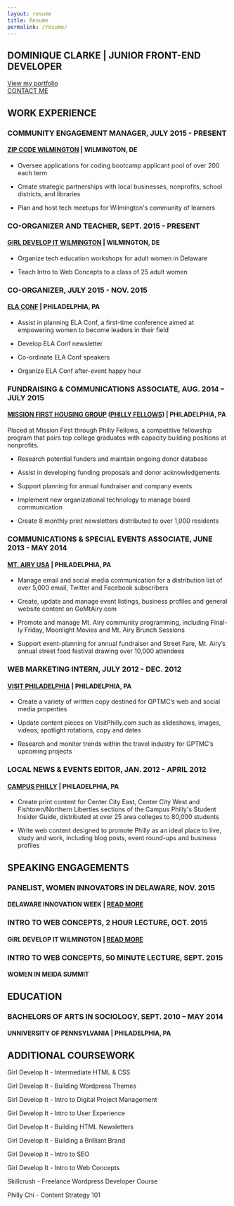 ```yaml
---
layout: resume
title: Resume
permalink: /resume/
---
```

<div class="resumeintro">
<h2>DOMINIQUE CLARKE | JUNIOR FRONT-END DEVELOPER</h2>
<a class="btn" href="{{ "work" | prepend: site.baseurl }}">View my portfolio</a>
</br>
<a class="contact btn" href="mailto:dominiquedclarke@gmail.com">CONTACT ME</a>
</div>

## WORK EXPERIENCE

### COMMUNITY ENGAGEMENT MANAGER, JULY 2015 - PRESENT

#### [ZIP CODE WILMINGTON](http://zipcodewilmington.com/) | WILMINGTON, DE

* Oversee applications for coding bootcamp applicant pool of over 200 each term

* Create strategic partnerships with local businesses, nonprofits, school districts, and libraries

* Plan and host tech meetups for Wilmington's community of learners

### CO-ORGANIZER AND TEACHER, SEPT. 2015 - PRESENT

#### [GIRL DEVELOP IT WILMINGTON](https://www.girldevelopit.com/chapters/wilmington) | WILMINGTON, DE

* Organize tech education workshops for adult women in Delaware

* Teach Intro to Web Concepts to a class of 25 adult women 

### CO-ORGANIZER, JULY 2015 - NOV. 2015

#### [ELA CONF](http://elaconf.com/) | PHILADELPHIA, PA

* Assist in planning ELA Conf, a first-time conference aimed at empowering women to become leaders in their field

* Develop ELA Conf newsletter

* Co-ordinate ELA Conf speakers

* Organize ELA Conf after-event happy hour

### FUNDRAISING & COMMUNICATIONS ASSOCIATE, AUG. 2014 – JULY 2015

#### [MISSION FIRST HOUSING GROUP](http://missionfirsthousing.org/) ([PHILLY FELLOWS](https://www.google.com/search?q=phillyfellows&oq=phillyfellows&aqs=chrome..69i57j0l2.1897j0j4&sourceid=chrome&es_sm=91&ie=UTF-8)) | PHILADELPHIA, PA

Placed at Mission First through Philly Fellows, a competitive fellowship program that pairs top college graduates with capacity building positions at nonprofits. 

* Research potential funders and maintain ongoing donor database 

* Assist in developing funding proposals and donor acknowledgements

* Support planning for annual fundraiser and company events

* Implement new organizational technology to manage board communication

* Create 8 monthly print newsletters distributed to over 1,000 residents

### COMMUNICATIONS & SPECIAL EVENTS ASSOCIATE, JUNE 2013 - MAY 2014

#### [MT. AIRY USA](http://mtairyusa.org/) | PHILADELPHIA, PA 

* Manage email and social media communication for a distribution list of over 5,000 email, Twitter and Facebook subscribers 

* Create, update and manage event listings, business profiles and general website content on GoMtAiry.com

* Promote and manage Mt. Airy community programming, including Final-ly Friday, Moonlight Movies and Mt. Airy Brunch Sessions

* Support event-planning for annual fundraiser and Street Fare, Mt. Airy’s annual street food festival drawing over 10,000 attendees

### WEB MARKETING INTERN, JULY 2012 - DEC. 2012

#### [VISIT PHILADELPHIA](http://www.visitphilly.com/) | PHILADELPHIA, PA

* Create a variety of written copy destined for GPTMC’s web and social media properties

* Update content pieces on VisitPhilly.com such as slideshows, images, videos, spotlight rotations, copy and dates

* Research and monitor trends within the travel industry for GPTMC’s upcoming projects

### LOCAL NEWS & EVENTS EDITOR, JAN. 2012 - APRIL 2012

#### [CAMPUS PHILLY](http://campusphilly.org/) | PHILADELPHIA, PA

* Create print content for Center City East, Center City West and Fishtown/Northern Liberties sections of the Campus Philly's Student Insider Guide, distributed at over 25 area colleges to 80,000 students

* Write web content designed to promote Philly as an ideal place to live, study and work, including blog posts, event round-ups and business profiles

## SPEAKING ENGAGEMENTS

### PANELIST, WOMEN INNOVATORS IN DELAWARE, NOV. 2015

#### DELAWARE INNOVATION WEEK | [READ MORE](http://technical.ly/delaware/2015/11/17/diw15-innovators-panel-shares-10-local-resources-to-get-more-women-in-tech/)

### INTRO TO WEB CONCEPTS, 2 HOUR LECTURE, OCT. 2015

#### GIRL DEVELOP IT WILMINGTON | [READ MORE](http://technical.ly/delaware/2015/10/30/inside-girl-develop-it-wilmingtons-first-class/)

### INTRO TO WEB CONCEPTS, 50 MINUTE LECTURE, SEPT. 2015

#### WOMEN IN MEIDA SUMMIT

## EDUCATION

### BACHELORS OF ARTS IN SOCIOLOGY, SEPT. 2010 – MAY 2014

#### UNNIVERSITY OF PENNSYLVANIA | PHILADELPHIA, PA

## ADDITIONAL COURSEWORK

Girl Develop It - Intermediate HTML & CSS

Girl Develop It - Building Wordpress Themes

Girl Develop It - Intro to Digital Project Management

Girl Develop It - Intro to User Experience

Girl Develop It - Building HTML Newsletters

Girl Develop It - Building a Brilliant Brand

Girl Develop It - Intro to SEO

Girl Develop It - Intro to Web Concepts

Skillcrush - Freelance Wordpress Developer Course

Philly Chi - Content Strategy 101

